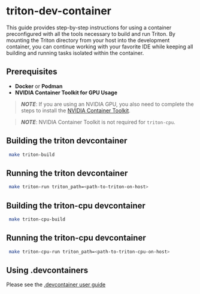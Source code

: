 # triton-dev-container

This guide provides step-by-step instructions for using a container
preconfigured with all the tools necessary to build and run Triton.
By mounting the Triton directory from your host into the development
container, you can continue working with your favorite IDE while keeping
all building and running tasks isolated within the container.

## Prerequisites

- **Docker** or **Podman**
- **NVIDIA Container Toolkit for GPU Usage**

> **_NOTE_**: If you are using an NVIDIA GPU, you also need to complete the steps
  to install the [NVIDIA Container Toolkit](https://docs.nvidia.com/datacenter/cloud-native/container-toolkit/latest/install-guide.html).

> **_NOTE_**: NVIDIA Container Toolkit is not required for `triton-cpu`.

## Building the triton devcontainer

```sh
 make triton-build
```

## Running the triton devcontainer

```sh
 make triton-run triton_path=<path-to-triton-on-host>
```

## Building the triton-cpu devcontainer

```sh
 make triton-cpu-build
```

## Running the triton-cpu  devcontainer

```sh
 make triton-cpu-run triton_path=<path-to-triton-cpu-on-host>
```

## Using .devcontainers

Please see the [.devcontainer user guide](./.devcontainer/devcontainer.md)
